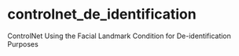 # controlnet_de_identification
ControlNet Using the Facial Landmark Condition for De-identification Purposes
